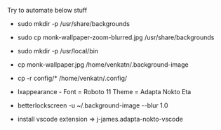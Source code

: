 
Try to automate below stuff
* sudo mkdir -p /usr/share/backgrounds
* sudo cp monk-wallpaper-zoom-blurred.jpg /usr/share/backgrounds
* sudo mkdir -p /usr/local/bin
* cp monk-wallpaper.jpg /home/venkatn/.background-image
* cp -r config/* /home/venkatn/.config/

* lxappearance - 
     Font = Roboto 11
     Theme = Adapta Nokto Eta
* betterlockscreen -u ~/.background-image --blur 1.0
* install vscode extension => j-james.adapta-nokto-vscode
